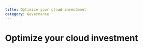 ```yaml
---
title: Optimize your cloud investment
category: Governance
---
```


# Optimize your cloud investment

